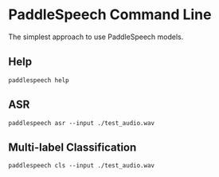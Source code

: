 # PaddleSpeech Command Line

 The simplest approach to use PaddleSpeech models.

 ## Help
 `paddlespeech help`

 ## ASR
 `paddlespeech asr --input ./test_audio.wav`

 ## Multi-label Classification
 `paddlespeech cls --input ./test_audio.wav`
